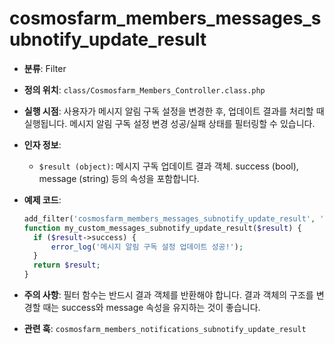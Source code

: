 # cosmosfarm_members_messages_subnotify_update_result

- **분류**: Filter
- **정의 위치**: `class/Cosmosfarm_Members_Controller.class.php`
- **실행 시점**: 사용자가 메시지 알림 구독 설정을 변경한 후, 업데이트 결과를 처리할 때 실행됩니다. 메시지 알림 구독 설정 변경 성공/실패 상태를 필터링할 수 있습니다.
- **인자 정보**:
  - `$result (object)`: 메시지 구독 업데이트 결과 객체. success (bool), message (string) 등의 속성을 포함합니다.
- **예제 코드**:

  ```php
  add_filter('cosmosfarm_members_messages_subnotify_update_result', 'my_custom_messages_subnotify_update_result');
  function my_custom_messages_subnotify_update_result($result) {
    if ($result->success) {
        error_log('메시지 알림 구독 설정 업데이트 성공!');
    }
    return $result;
  }
  ```

- **주의 사항**: 필터 함수는 반드시 결과 객체를 반환해야 합니다. 결과 객체의 구조를 변경할 때는 success와 message 속성을 유지하는 것이 좋습니다.
- **관련 훅**: `cosmosfarm_members_notifications_subnotify_update_result`
